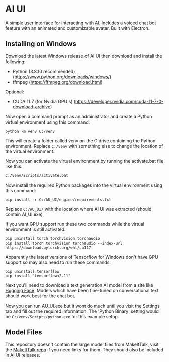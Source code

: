 # AI UI

A simple user interface for interacting with AI. Includes a voiced chat bot feature with an animated and customizable avatar. Built with Electron.

## Installing on Windows

Download the latest Windows release of AI UI then download and install the following:

- Python (3.8.10 recommended) (https://www.python.org/downloads/windows/)
- ffmpeg (https://ffmpeg.org/download.html)

Optional:
- CUDA 11.7 (for Nvidia GPU's) (https://developer.nvidia.com/cuda-11-7-0-download-archive)

Now open a command prompt as an administrator and create a Python virtual environment using this command:
```
python -m venv C:/venv
```
This will create a folder called venv on the C drive containing the Python environment.
Replace `C:/venv` with something else to change the location of the virtual environment.

Now you can activate the virtual environment by running the activate.bat file like this:
```
C:/venv/Scripts/activate.bat
```
Now install the required Python packages into the virtual environment using this command:
```
pip install -r C:/AU_UI/engine/requirements.txt
```
Replace `C:/AU_UI/` with the location where AI UI was extracted (should contain AI_UI.exe)

If you want GPU support run these two commands while the virtual environment is still activated:
```
pip uninstall torch torchvision torchaudio
pip install torch torchvision torchaudio --index-url https://download.pytorch.org/whl/cu117
```

Apparently the latest versions of Tensorflow for Windows don't have GPU support so may also need to run these commands:
```
pip uninstall tensorflow
pip install "tensorflow<2.11"
```

Next you'll need to download a text generation AI model from a site like [Hugging Face](https://huggingface.co/models). Models which have been fine-tuned on conversational text should work best for the chat bot.

Now you can run AU_UI.exe but it wont do much until you visit the Settings tab and fill out the required information. The 'Python Binary' setting would be `C:/venv/Scripts/python.exe` for this example setup.

## Model Files

This repository doesn't contain the large model files from MakeItTalk, visit the [MakeItTalk repo](https://github.com/yzhou359/MakeItTalk) if you need links for them. They should also be included in AI UI releases.